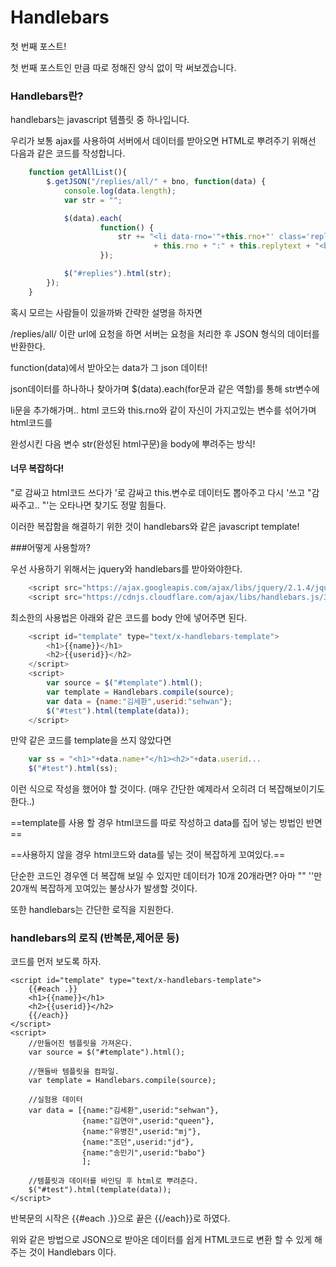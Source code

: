 # Handlebars

첫 번째 포스트!

첫 번째 포스트인 만큼 따로 정해진 양식 없이 막 써보겠습니다.


### Handlebars란?
handlebars는 javascript 템플릿 중 하나입니다.

우리가 보통 ajax를 사용하여 서버에서 데이터를 받아오면 HTML로 뿌려주기 위해선 다음과 같은 
코드를 작성합니다.
```javascript
	function getAllList(){
		$.getJSON("/replies/all/" + bno, function(data) {
			console.log(data.length);
			var str = "";

			$(data).each(
					function() {
						str += "<li data-rno='"+this.rno+"' class='replyLi'>"
								+ this.rno + ":" + this.replytext + "<button>MOD</button></li>";
					});

			$("#replies").html(str);
		});
	}
```
혹시 모르는 사람들이 있을까봐 간략한 설명을 하자면

/replies/all/ 이란 url에 요청을 하면 서버는 요청을 처리한 후 JSON 형식의 데이터를 반환한다.

function(data)에서 받아오는 data가 그 json 데이터!

json데이터를 하나하나 찾아가며 $(data).each(for문과 같은 역할)를 통해 str변수에

li문을 추가해가며.. html 코드와 this.rno와 같이 자신이 가지고있는 변수를 섞어가며 html코드를 

완성시킨 다음 변수 str(완성된 html구문)을 body에 뿌려주는 방식!


#### 너무 복잡하다!

"로 감싸고 html코드 쓰다가 '로 감싸고 this.변수로 데이터도 뽑아주고 다시 '쓰고 "감싸주고.. "'는 오타나면 찾기도 정말 힘들다. 

이러한 복잡함을 해결하기 위한 것이 handlebars와 같은 javascript template!


###어떻게 사용할까?
  
우선 사용하기 위해서는 jquery와 handlebars를 받아와야한다.

```javascript
    <script src="https://ajax.googleapis.com/ajax/libs/jquery/2.1.4/jquery.min.js"></script>
	<script src="https://cdnjs.cloudflare.com/ajax/libs/handlebars.js/3.0.1/handlebars.js"></script>
```
최소한의 사용법은 아래와 같은 코드를 body 안에 넣어주면 된다.
```javascript
	<script id="template" type="text/x-handlebars-template">
		<h1>{{name}}</h1>
		<h2>{{userid}}</h2>
	</script>
	<script>
		var source = $("#template").html();
		var template = Handlebars.compile(source);
		var data = {name:"김세환",userid:"sehwan"};
		$("#test").html(template(data));
	</script>
```

만약 같은 코드를 template을 쓰지 않았다면
```javascript
	var ss = "<h1>"+data.name+"</h1><h2>"+data.userid...
    $("#test").html(ss);
```
이런 식으로 작성을 했어야 할 것이다. (매우 간단한 예제라서 오히려 더 복잡해보이기도 한다..)

==template를 사용 할 경우 html코드를 따로 작성하고 data를 집어 넣는 방법인 반면==

==사용하지 않을 경우 html코드와 data를 넣는 것이 복잡하게 꼬여있다.==

단순한 코드인 경우엔 더 복잡해 보일 수 있지만 데이터가 10개 20개라면? 아마 "" ''만 20개씩 복잡하게 꼬여있는 불상사가 발생할 것이다.

또한 handlebars는 간단한 로직을 지원한다.

### handlebars의 로직 (반복문,제어문 등)

코드를 먼저 보도록 하자.

	<script id="template" type="text/x-handlebars-template">
		{{#each .}}
		<h1>{{name}}</h1>
		<h2>{{userid}}</h2>
		{{/each}}
	</script>
	<script>
    	//만들어진 템플릿을 가져온다.
		var source = $("#template").html();
        
        //핸들바 템플릿을 컴파일.
		var template = Handlebars.compile(source);
        
        //실험용 데이터
		var data = [{name:"김세환",userid:"sehwan"},
					{name:"김연아",userid:"queen"},
					{name:"유병진",userid:"mj"},
					{name:"조던",userid:"jd"},
					{name:"송민기",userid:"babo"}
					];
		
        //템플릿과 데이터를 바인딩 후 html로 뿌려준다.
		$("#test").html(template(data));
	</script>

반복문의 시작은 {{#each .}}으로 끝은 {{/each}}로 하였다.

위와 같은 방법으로 JSON으로 받아온 데이터를 쉽게 HTML코드로 변환 할 수 있게 해주는 것이 Handlebars 이다.
